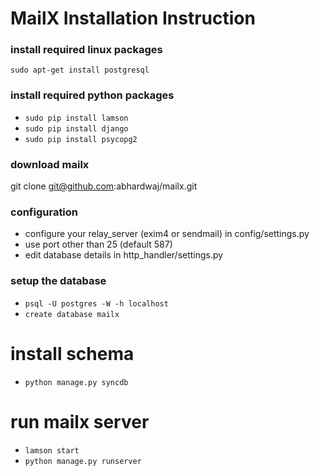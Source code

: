 MailX Installation Instruction
===

### install required linux packages
`sudo apt-get install postgresql`

### install required python packages
* `sudo pip install lamson`
* `sudo pip install django`
* `sudo pip install psycopg2`

### download mailx
git clone git@github.com:abhardwaj/mailx.git

### configuration
* configure your relay_server (exim4 or sendmail) in config/settings.py
* use port other than 25 (default 587)
* edit database details in http_handler/settings.py 


### setup the database 
* `psql -U postgres -W -h localhost`
* `create database mailx`

# install schema
* `python manage.py syncdb`

# run mailx server
* `lamson start`
* `python manage.py runserver`
